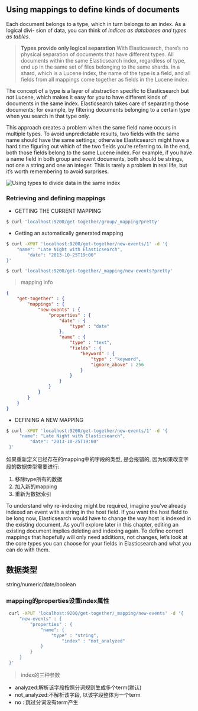 ## Using mappings to define kinds of documents

Each document belongs to a type, which in turn belongs to an index. As a logical divi-
sion of data, you can think of *indices as databases and types as tables*.


> **Types provide only logical separation**
With Elasticsearch, there’s no physical separation of documents that have different types. All documents within the same Elasticsearch index, regardless of type, end up in the same set of files belonging to the same shards. In a shard, which is a Lucene index, the name of the type is a field, and all fields from all mappings come together as fields in the Lucene index.

The concept of a type is a layer of abstraction specific to Elasticsearch but not Lucene, which makes it easy for you to have different kinds of documents in the same index. Elasticsearch takes care of separating those documents; for example, by filtering documents belonging to a certain type when you search in that type only.

This approach creates a problem when the same field name occurs in multiple types.  To avoid unpredictable results, two fields with the same name should have the same settings; otherwise Elasticsearch might have a hard time figuring out which of the two fields you’re referring to. In the end, both those fields belong to the same Lucene index. For example, if you have a name field in both group and event documents, both should be strings, not one a string and one an integer. This is rarely a problem in real life, but it’s worth remembering to avoid surprises.

![Using types to divide data in the same index](./img/type_in_index.png)

### Retrieving and defining mappings

* GETTING THE CURRENT MAPPING

```bash
$ curl 'localhost:9200/get-together/group/_mapping?pretty'
```

*  Getting an automatically generated mapping

```bash
$ curl -XPUT 'localhost:9200/get-together/new-events/1' -d '{
    "name": "Late Night with Elasticsearch",
        "date": "2013-10-25T19:00"
}'

$ curl 'localhost:9200/get-together/_mapping/new-events?pretty'

```

> mapping info

```json
{
    "get-together" : {
        "mappings" : {
            "new-events" : {
                "properties" : {
                    "date" : {
                        "type" : "date"
                    },
                    "name" : {
                        "type" : "text",
                        "fields" : {
                            "keyword" : {
                                "type" : "keyword",
                                "ignore_above" : 256
                            }
                        }
                    }
                }
            }
        }
    }
}

```

* DEFINING A NEW MAPPING

```bash
$ curl -XPUT 'localhost:9200/get-together/new-events/1' -d '{
     "name": "Late Night with Elasticsearch",
         "date": "2013-10-25T19:00"
 }'

```
如果重新定义已经存在的mapping中的字段的类型, 是会报错的, 因为如果改变字段的数据类型需要进行:
1. 移除type所有的数据
2. 加入新的mapping
3. 重新为数据索引

To understand why re-indexing might be required, imagine you’ve already indexed an event with a string in the host field. If you want the host field to be long now, Elasticsearch would have to change the way host is indexed in the existing document. As you’ll explore later in this chapter, editing an existing document implies deleting and indexing again. To define correct mappings that hopefully will only need additions, not changes, let’s look at the core types you can choose for your fields in Elasticsearch and what you can do with them.

## 数据类型

string/numeric/date/boolean

### mapping的properties设置index属性

```bash
 curl -XPUT 'localhost:9200/get-together/_mapping/new-events' -d '{
     "new-events" : {
         "properties" : {
             "name": {
                 "type" : "string",
                     "index" : "not_analyzed"
             }
         }
     }
 }'
```
> index的三种参数

* analyzed:解析该字段按照分词规则生成多个term(默认)
* not_analyzed:不解析该字段, 以该字段整体为一个term
* no : 跳过分词没有term产生

